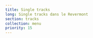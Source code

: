 ```yaml
---
title: Single tracks
long: Single tracks dans le Revermont
section: tracks
collection: menu
priority: 15
---
```

